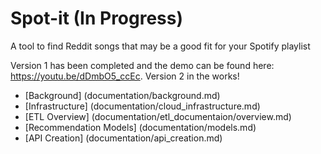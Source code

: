 # Spot-it (In Progress)
A tool to find Reddit songs that may be a good fit for your Spotify playlist

Version 1 has been completed and the demo can be found here: https://youtu.be/dDmbO5_ccEc. Version 2 in the works!

- [Background] (documentation/background.md)
- [Infrastructure] (documentation/cloud_infrastructure.md)
- [ETL Overview] (documentation/etl_documentaion/overview.md)
- [Recommendation Models] (documentation/models.md)
- [API Creation] (documentation/api_creation.md)